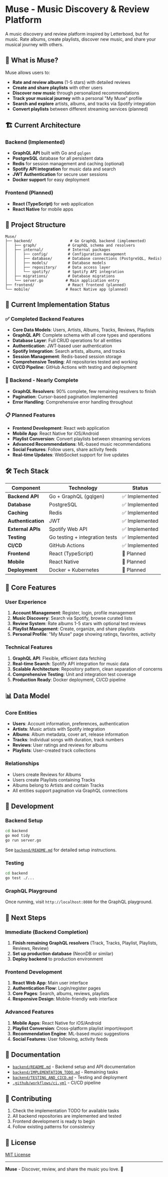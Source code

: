 # Muse - Music Discovery & Review Platform

A music discovery and review platform inspired by Letterboxd, but for music. Rate albums, create playlists, discover new music, and share your musical journey with others.

## 🎵 What is Muse?

Muse allows users to:

- **Rate and review albums** (1-5 stars) with detailed reviews
- **Create and share playlists** with other users
- **Discover new music** through personalized recommendations
- **Track your musical journey** with a personal "My Muse" profile
- **Search and explore** artists, albums, and tracks via Spotify integration
- **Convert playlists** between different streaming services (planned)

## 🏗️ Current Architecture

### Backend (Implemented)

- **GraphQL API** built with Go and `gqlgen`
- **PostgreSQL** database for all persistent data
- **Redis** for session management and caching (optional)
- **Spotify API integration** for music data and search
- **JWT Authentication** for secure user sessions
- **Docker support** for easy deployment

### Frontend (Planned)

- **React (TypeScript)** for web application
- **React Native** for mobile apps

## 📁 Project Structure

```
Muse/
├── backend/                 # Go GraphQL backend (implemented)
│   ├── graph/              # GraphQL schema and resolvers
│   ├── internal/           # Internal packages
│   │   ├── config/         # Configuration management
│   │   ├── database/       # Database connections (PostgreSQL, Redis)
│   │   ├── models/         # Database models
│   │   ├── repository/     # Data access layer
│   │   └── spotify/        # Spotify API integration
│   ├── migrations/         # Database migrations
│   └── server.go          # Main application entry
├── frontend/               # React frontend (planned)
└── mobile/                # React Native app (planned)
```

## 🚀 Current Implementation Status

### ✅ Completed Backend Features

- **Core Data Models**: Users, Artists, Albums, Tracks, Reviews, Playlists
- **GraphQL API**: Complete schema with all core types and operations
- **Database Layer**: Full CRUD operations for all entities
- **Authentication**: JWT-based user authentication
- **Spotify Integration**: Search artists, albums, and tracks
- **Session Management**: Redis-based session storage
- **Comprehensive Testing**: All repositories tested and working
- **CI/CD Pipeline**: GitHub Actions with testing and deployment

### 🔧 Backend - Nearly Complete

- **GraphQL Resolvers**: 90% complete, few remaining resolvers to finish
- **Pagination**: Cursor-based pagination implemented
- **Error Handling**: Comprehensive error handling throughout

### 📋 Planned Features

- **Frontend Development**: React web application
- **Mobile App**: React Native for iOS/Android
- **Playlist Conversion**: Convert playlists between streaming services
- **Advanced Recommendations**: ML-based music recommendations
- **Social Features**: Follow users, share activity feeds
- **Real-time Updates**: WebSocket support for live updates

## 🛠️ Tech Stack

| Component          | Technology                     | Status         |
| ------------------ | ------------------------------ | -------------- |
| **Backend API**    | Go + GraphQL (gqlgen)          | ✅ Implemented |
| **Database**       | PostgreSQL                     | ✅ Implemented |
| **Caching**        | Redis                          | ✅ Implemented |
| **Authentication** | JWT                            | ✅ Implemented |
| **External APIs**  | Spotify Web API                | ✅ Implemented |
| **Testing**        | Go testing + integration tests | ✅ Implemented |
| **CI/CD**          | GitHub Actions                 | ✅ Implemented |
| **Frontend**       | React (TypeScript)             | 🔄 Planned     |
| **Mobile**         | React Native                   | 🔄 Planned     |
| **Deployment**     | Docker + Kubernetes            | 🔄 Planned     |

## 🎯 Core Features

### User Experience

1. **Account Management**: Register, login, profile management
2. **Music Discovery**: Search via Spotify, browse curated lists
3. **Review System**: Rate albums 1-5 stars with optional text reviews
4. **Playlist Management**: Create, organize, and share playlists
5. **Personal Profile**: "My Muse" page showing ratings, favorites, activity

### Technical Features

1. **GraphQL API**: Flexible, efficient data fetching
2. **Real-time Search**: Spotify API integration for music data
3. **Scalable Architecture**: Repository pattern, clean separation of concerns
4. **Comprehensive Testing**: Unit and integration test coverage
5. **Production Ready**: Docker deployment, CI/CD pipeline

## 📊 Data Model

### Core Entities

- **Users**: Account information, preferences, authentication
- **Artists**: Music artists with Spotify integration
- **Albums**: Album metadata, cover art, release information
- **Tracks**: Individual songs with duration, track numbers
- **Reviews**: User ratings and reviews for albums
- **Playlists**: User-created track collections

### Relationships

- Users create Reviews for Albums
- Users create Playlists containing Tracks
- Albums belong to Artists and contain Tracks
- All entities support pagination via GraphQL connections

## 🔧 Development

### Backend Setup

```bash
cd backend
go mod tidy
go run server.go
```

See [`backend/README.md`](backend/README.md) for detailed setup instructions.

### Testing

```bash
cd backend
go test ./...
```

### GraphQL Playground

Once running, visit `http://localhost:8080` for the GraphQL playground.

## 🚦 Next Steps

### Immediate (Backend Completion)

1. **Finish remaining GraphQL resolvers** (Track, Tracks, Playlist, Playlists, Reviews, Review)
2. **Set up production database** (NeonDB or similar)
3. **Deploy backend** to production environment

### Frontend Development

1. **React Web App**: Main user interface
2. **Authentication Flow**: Login/register pages
3. **Core Pages**: Search, albums, reviews, playlists
4. **Responsive Design**: Mobile-friendly web interface

### Advanced Features

1. **Mobile Apps**: React Native for iOS/Android
2. **Playlist Conversion**: Cross-platform playlist import/export
3. **Recommendation Engine**: ML-based music suggestions
4. **Social Features**: User following, activity feeds

## 📄 Documentation

- [`backend/README.md`](backend/README.md) - Backend setup and API documentation
- [`backend/IMPLEMENTATION_TODO.md`](backend/IMPLEMENTATION_TODO.md) - Remaining tasks
- [`backend/TESTING_AND_CICD.md`](backend/TESTING_AND_CICD.md) - Testing and deployment
- [`.github/workflows/ci.yml`](.github/workflows/ci.yml) - CI/CD pipeline

## 🤝 Contributing

1. Check the implementation TODO for available tasks
2. All backend repositories are implemented and tested
3. Frontend development is ready to begin
4. Follow existing patterns for consistency

## 📝 License

[MIT License](LICENSE)

---

**Muse** - Discover, review, and share the music you love. 🎵
